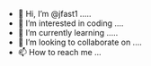 - 👋 Hi, I’m @jfast1 .....
- 👀 I’m interested in coding ....
- 🌱 I’m currently learning .....
- 💞️ I’m looking to collaborate on ....
- 📫 How to reach me ...

<!---
jfast1/jfast1 is a ✨ special ✨ repository because its `README.md` (this file) appears on your GitHub profile.
You can click the Preview link to take a look at your changes.
--->
